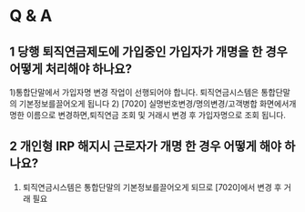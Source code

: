 # Q & A
## 1 당행 퇴직연금제도에 가입중인 가입자가 개명을 한 경우 어떻게 처리해야 하나요?
1)통합단말에서 가입자명 변경
작업이 선행되어야 합니다.
퇴직연금시스템은 통합단말의 기본정보를끌어오게 됩니다
2) [7020] 실명번호변경/명의변경/고객병합 화면에서개명한 이름으로 변경하면,퇴직연금 조회 및 거래시 변경 후 가입자명으로 조회 됩니다.
## 2 개인형 IRP 해지시 근로자가 개명 한 경우 어떻게 해야 하나요?
1) 퇴직연금시스템은 통합단말의 기본정보를끌어오게 되므로 [7020]에서 변경 후 거래 필요
